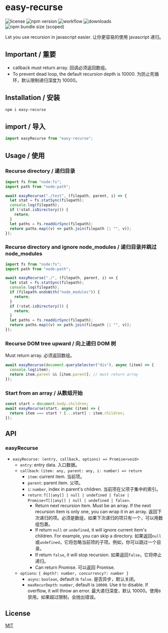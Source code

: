 # easy-recurse

![license](https://img.shields.io/npm/l/easy-recurse?style=for-the-badge)
![npm version](https://img.shields.io/npm/v/easy-recurse?style=for-the-badge)
![workflow](https://img.shields.io/github/actions/workflow/status/phphe/easy-recurse/test.yml?style=for-the-badge)
![downloads](https://img.shields.io/npm/dm/%40he-tree/vue?style=for-the-badge)
![npm bundle size (scoped)](https://img.shields.io/bundlephobia/minzip/easy-recurse?style=for-the-badge)

Let you use recursion in javascript easier. 让你更容易的使用 javascript 递归。

## Important / 重要

- callback must return array. 回调必须返回数组。
- To prevent dead loop, the default recursion depth is 10000. 为防止死循环，默认限制递归深度为 10000。

## Installation / 安装

```bash
npm i easy-recurse
```

## import / 导入

```javascript
import easyRecurse from "easy-recurse";
```

## Usage / 使用

### Recurse directory / 递归目录

```javascript
import fs from "node:fs";
import path from "node:path";

await easyRecurse("./test", (filepath, parent, i) => {
  let stat = fs.statSync(filepath);
  console.log(filepath);
  if (!stat.isDirectory()) {
    return;
  }
  let paths = fs.readdirSync(filepath);
  return paths.map((v) => path.join(filepath || "", v));
});
```

### Recurse directory and ignore node_modules / 递归目录并跳过 node_modules

```javascript
import fs from "node:fs";
import path from "node:path";

await easyRecurse("./", (filepath, parent, i) => {
  let stat = fs.statSync(filepath);
  console.log(filepath);
  if (filepath.endsWith("node_modules")) {
    return;
  }
  if (!stat.isDirectory()) {
    return;
  }
  let paths = fs.readdirSync(filepath);
  return paths.map((v) => path.join(filepath || "", v));
});
```

### Recurse DOM tree upward / 向上递归 DOM 树

Must return array. 必须返回数组。

```javascript
await easyRecurse(document.querySelector("div"), async (item) => {
  console.log(item);
  return item.parent && [item.parent]; // must return array
});
```

### Start from an array / 从数组开始

```javascript
const start = document.body.children;
await easyRecurse(start, async (item) => {
  return item === start ? [...start] : item.children;
});
```

## API

### easyRecurse

- `easyRecurse: (entry, callback, options) => Promise<void>`
  - `entry`: entry data. 入口数据。
  - `callback`: `(item: any, parent: any, i: number) => return`
    - `item`: current item. 当前项。
    - `parent`: parent item. 父项。
    - `i`: `number`, index in parent's children. 当前项在父项子集中的索引。
    - `return`: `T[]|any[] | null | undefined | false | Promise<T[]|any[] | null | undefined | false>`.
      - Return next recursion item. Must be an array. If the next recursion item is only one, you can wrap it in an array. 返回下次递归的项。必须是数组，如果下次递归的项只有一个，可以用数组包裹。
      - If return `null` or `undefined`, it will ignore current item's children. For example, you can skip a directory. 如果返回`null`或`undefined`，它将忽略当前项的子项。例如，你可以跳过一个目录。
      - If return `false`, it will stop recursion. 如果返回`false`，它将停止递归。
      - Can return Promise. 可以返回 Promise.
  - `options`: `{ depth?: number, concurrency?: number }`
    - `async`: `boolean`, default is `false`. 是否异步，默认关闭。
    - `maxRecurDepth`: `number`, default is `10000`. Use `0` to disable. If overflow, it will throw an error. 最大递归深度，默认 10000。使用`0`禁用。如果超过限制，会抛出错误。

## License

[MIT](http://opensource.org/licenses/MIT)
